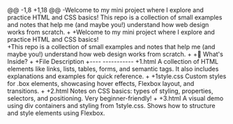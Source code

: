 @@ -1,8 +1,18 @@
-Welcome to my mini project where I explore and practice HTML and CSS basics! This repo is a collection of small examples and notes that help me (and maybe you!) understand how web design works from scratch.
+
+Welcome to my mini project where I explore and practice HTML and CSS basics!  
+This repo is a collection of small examples and notes that help me (and maybe you!) understand how web design works from scratch.
+
+📁 What's Inside?
+
+File        Description
+----        -----------
+1.html      A collection of HTML elements like links, lists, tables, forms, and semantic tags. It also includes explanations and examples for quick reference.
+
+1style.css  Custom styles for .box elements, showcasing hover effects, Flexbox layout, and transitions.
+
+2.html      Notes on CSS basics: types of styling, properties, selectors, and positioning. Very beginner-friendly!
+
+3.html      A visual demo using div containers and styling from 1style.css. Shows how to structure and style elements using Flexbox.
